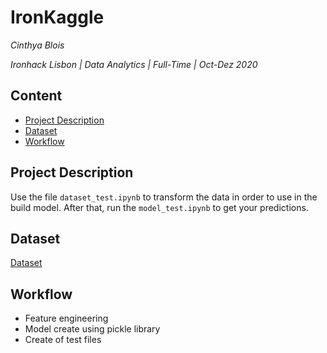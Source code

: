 # IronKaggle
*Cinthya Blois*

*Ironhack Lisbon | Data Analytics | Full-Time | Oct-Dez 2020*

## Content

- [Project Description](#project-description)
- [Dataset](#dataset)
- [Workflow](#workflow)

<a name="project-description"></a>

## Project Description

Use the file `dataset_test.ipynb` to transform the data in order to use in the build model. After that, run the `model_test.ipynb` to get your predictions.

<a name="dataset"></a>

## Dataset

[Dataset](https://drive.google.com/open?id=1p2gEruP5rsPF8PVWMFwoLv_F-hNdnUSZ)


<a name="workflow"></a>

## Workflow

* Feature engineering
* Model create using pickle library
* Create of test files